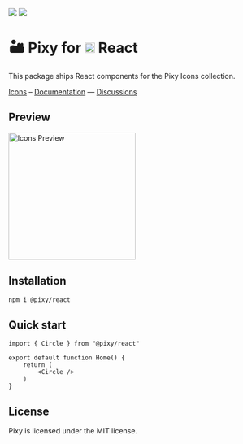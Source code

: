 ![](https://badgers.space/npm/version/@pixy/react?theme=tailwind)
![](https://badgers.space/github/license/l0uisgrange/pixy?theme=tailwind)

# 🏜️ Pixy for <img src="https://lucide.dev/framework-logos/react.svg" alt="React logo" width="20" /> React

This package ships React components for the Pixy Icons collection.

[Icons](https://pixy.grangelouis.ch/icons) – [Documentation](https://pixy.grangelouis.ch) — [Discussions](https://github.com/l0uisgrange/pixy/discussions)

## Preview

<img src="https://github.com/user-attachments/assets/bbf8b4c3-c4b5-4d5c-a641-d036f171fb6e" width="250" alt="Icons Preview" />

## Installation

```sh
npm i @pixy/react
```

## Quick start

```react
import { Circle } from "@pixy/react"

export default function Home() {
    return (
        <Circle />
    )
}
```

## License

Pixy is licensed under the MIT license.